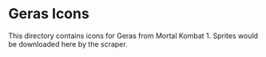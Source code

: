 # Geras Icons

This directory contains icons for Geras from Mortal Kombat 1.
Sprites would be downloaded here by the scraper.
